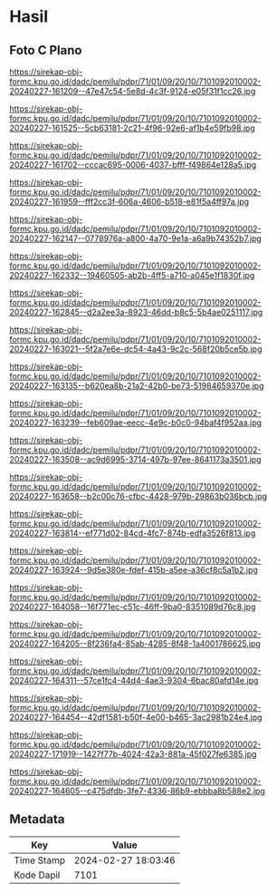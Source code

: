 # Hasil

## Foto C Plano

https://sirekap-obj-formc.kpu.go.id/dadc/pemilu/pdpr/71/01/09/20/10/7101092010002-20240227-161209--47e47c54-5e8d-4c3f-9124-e05f31f1cc26.jpg

https://sirekap-obj-formc.kpu.go.id/dadc/pemilu/pdpr/71/01/09/20/10/7101092010002-20240227-161525--5cb63181-2c21-4f96-92e6-af1b4e59fb98.jpg

https://sirekap-obj-formc.kpu.go.id/dadc/pemilu/pdpr/71/01/09/20/10/7101092010002-20240227-161702--cccac695-0006-4037-bfff-f49864e128a5.jpg

https://sirekap-obj-formc.kpu.go.id/dadc/pemilu/pdpr/71/01/09/20/10/7101092010002-20240227-161959--fff2cc3f-606a-4606-b518-e81f5a4ff97a.jpg

https://sirekap-obj-formc.kpu.go.id/dadc/pemilu/pdpr/71/01/09/20/10/7101092010002-20240227-162147--0778976a-a800-4a70-9e1a-a6a9b74352b7.jpg

https://sirekap-obj-formc.kpu.go.id/dadc/pemilu/pdpr/71/01/09/20/10/7101092010002-20240227-162332--19460505-ab2b-4ff5-a710-a045e1f1830f.jpg

https://sirekap-obj-formc.kpu.go.id/dadc/pemilu/pdpr/71/01/09/20/10/7101092010002-20240227-162845--d2a2ee3a-8923-46dd-b8c5-5b4ae0251117.jpg

https://sirekap-obj-formc.kpu.go.id/dadc/pemilu/pdpr/71/01/09/20/10/7101092010002-20240227-163021--5f2a7e6e-dc54-4a43-9c2c-568f20b5ce5b.jpg

https://sirekap-obj-formc.kpu.go.id/dadc/pemilu/pdpr/71/01/09/20/10/7101092010002-20240227-163135--b620ea8b-21a2-42b0-be73-51984659370e.jpg

https://sirekap-obj-formc.kpu.go.id/dadc/pemilu/pdpr/71/01/09/20/10/7101092010002-20240227-163239--feb609ae-eecc-4e9c-b0c0-94baf4f952aa.jpg

https://sirekap-obj-formc.kpu.go.id/dadc/pemilu/pdpr/71/01/09/20/10/7101092010002-20240227-163508--ac9d6995-3714-497b-97ee-8641173a3501.jpg

https://sirekap-obj-formc.kpu.go.id/dadc/pemilu/pdpr/71/01/09/20/10/7101092010002-20240227-163658--b2c00c76-cfbc-4428-979b-29863b036bcb.jpg

https://sirekap-obj-formc.kpu.go.id/dadc/pemilu/pdpr/71/01/09/20/10/7101092010002-20240227-163814--ef771d02-84cd-4fc7-874b-edfa3526f813.jpg

https://sirekap-obj-formc.kpu.go.id/dadc/pemilu/pdpr/71/01/09/20/10/7101092010002-20240227-163924--9d5e380e-fdef-415b-a5ee-a36cf8c5a1b2.jpg

https://sirekap-obj-formc.kpu.go.id/dadc/pemilu/pdpr/71/01/09/20/10/7101092010002-20240227-164058--16f771ec-c51c-46ff-9ba0-8351089d76c8.jpg

https://sirekap-obj-formc.kpu.go.id/dadc/pemilu/pdpr/71/01/09/20/10/7101092010002-20240227-164205--8f236fa4-85ab-4285-8f48-1a4001786625.jpg

https://sirekap-obj-formc.kpu.go.id/dadc/pemilu/pdpr/71/01/09/20/10/7101092010002-20240227-164311--57ce1fc4-44d4-4ae3-9304-6bac80afd14e.jpg

https://sirekap-obj-formc.kpu.go.id/dadc/pemilu/pdpr/71/01/09/20/10/7101092010002-20240227-164454--42df1581-b50f-4e00-b465-3ac2981b24e4.jpg

https://sirekap-obj-formc.kpu.go.id/dadc/pemilu/pdpr/71/01/09/20/10/7101092010002-20240227-171919--1427f77b-4024-42a3-881a-45f027fe6385.jpg

https://sirekap-obj-formc.kpu.go.id/dadc/pemilu/pdpr/71/01/09/20/10/7101092010002-20240227-164605--c475dfdb-3fe7-4336-86b9-ebbba8b588e2.jpg


## Metadata

| Key        | Value               |
| ---------- | ------------------- |
| Time Stamp | 2024-02-27 18:03:46 |
| Kode Dapil | 7101                |



